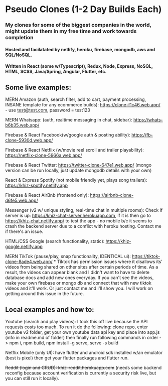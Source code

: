 # Pseudo Clones (1-2 Day Builds Each)

### My clones for some of the biggest companies in the world, might update them in my free time and work towards completion

#### Hosted and facilatated by netlify, heroku, firebase, mongodb, aws and SQL/NoSQL.

#### Written in React (some w/Typescript), Redux, Node, Express, NoSQL, HTML, SCSS, Java/Spring, Angular, Flutter, etc.

## Some live examples:

MERN Amazon (auth, search filter, add to cart, payment processing, INSANE template for any ecommerce builds): https://clone-f1c46.web.app/ - use test@test.com, password = test123

MERN Whatsapp: (auth, realtime messaging in chat, sidebar): https://whats-b6b35.web.app/

Firebase & React Facebook(w/google auth & posting ability): https://fb-clone-5930d.web.app/

Firebase & React Netflix (w/movie reel scroll and trailer playability): https://netflix-clone-5966a.web.app/

Firebase & React Twitter: https://twitter-clone-647e1.web.app/ (mongo version can be run locally, just update mongodb details with your own)

React & Express Spotify (not mobile friendly yet, plays song trailers): https://khiz-spotify.netlify.app

Firebase & React AirBnb (frontend only): https://airbnb-clone-d6fe5.web.app/

Messenger (v2 w/ unique styling, real-time chat in multiple rooms): Check if server is up: https://khiz-chat-server.herokuapp.com, if it is then go to https://khiz-chat.netlify.app/ to test the app - no mobile b/c it seems to crash the backend server due to a conflict with heroku hosting. Contact me if there's an issue.

HTML/CSS Google (search functionality, static): https://khiz-google.netlify.app

MERN TikTok (pause/play, snap functionality, IDENTICAL ui): https://tiktok-clone-8ade4.web.app/ \* Tiktok has permission issues where it disallows its' videos from being shared on other sites after certain periods of time. As a result, the videos can appear blank and I didn't want to have to delete database docs and add new ones everyday. If you can't see the videos, make your own firebase or mongo db and connect that with new tiktok videos and it'll work. Or just contact me and I'll show you. I will work on getting around this issue in the future.

## Local examples and how to:

Youtube (search and play videos): I took this off live because the API requests costs too much. To run it do the following: clone repo, enter youtube v2 folder, get your own youtube data api key and place into app.js (info in readme.md of folder) then finally run following commands in order -> npm i, npm build, npm install -g serve, serve -s build

Netflix Mobile (only UI): have flutter and android sdk installed w/an emulator (best is pixel) then get your flutter packages and flutter run.

~~Reddit (login and CRUD): khiz-reddit.herokuapp.com~~ (needs some backend reconfig because account verification is currently a security risk live, but you can still run it locally).
